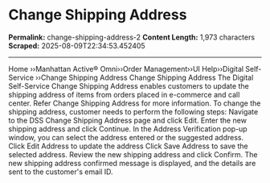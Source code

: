 # Change Shipping Address

**Permalink:** change-shipping-address-2
**Content Length:** 1,973 characters
**Scraped:** 2025-08-09T22:34:53.452405

---

Home &rsaquo;&rsaquo;Manhattan Active® Omni&rsaquo;&rsaquo;Order Management&rsaquo;&rsaquo;UI Help&rsaquo;&rsaquo;Digital Self-Service ››Change Shipping Address Change Shipping Address The Digital Self-Service Change Shipping Address enables customers to update the shipping address of items from orders placed in e-commerce and call center. Refer Change Shipping Address for more information. To change the shipping address, customer needs to perform the following steps: Navigate to the DSS Change Shipping Address page and click Edit. Enter the new shipping address and click Continue. In the Address Verification pop-up window, you can select the address entered or the suggested address. Click Edit Address to update the address Click Save Address to save the selected address. Review the new shipping address and click Confirm. The new shipping address confirmed message is displayed, and the details are sent to the customer&#39;s email ID.